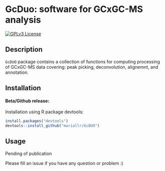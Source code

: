 # GcDuo: software for GCxGC-MS analysis
[![GPLv3 License](https://img.shields.io/badge/License-GPL%20v3-yellow.svg)](https://opensource.org/licenses/) 

## Description

`GcDUO` package contains a collection of functions for computing processing of GCxGC-MS data covering: peak picking, deconvolution, alignemnt, and annotation. 

## Installation

#### Beta/Github release:

Installation using R package devtools:

```r
install.packages("devtools")
devtools::install_github("mariallr/GcDUO")
```

## Usage

Pending of publication

Please fill an issue if you have any question or problem :)
